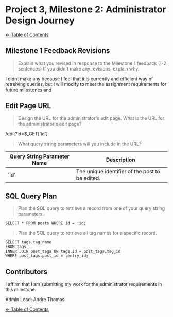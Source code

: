 # Project 3, Milestone 2: **Administrator** Design Journey

[← Table of Contents](../design-journey.md)


## Milestone 1 Feedback Revisions
> Explain what you revised in response to the Milestone 1 feedback (1-2 sentences)
> If you didn't make any revisions, explain why.

I didnt make any because I feel that it is currently and efficient way of retreiving queries, but I will modify to meet the assignment requirements for future milestones and 

## Edit Page URL
> Design the URL for the administrator's edit page.
> What is the URL for the administrator's edit page?

/edit?id=$_GET['id']

> What query string parameters will you include in the URL?

| Query String Parameter Name       | Description       |
| --------------------------------- | ----------------- |
| 'id'                              | The unique identifier of the post to be edited.|



## SQL Query Plan
> Plan the SQL query to retrieve a record from one of your query string parameters.

```
SELECT * FROM posts WHERE id = :id;
```

> Plan the SQL query to retrieve all tag names for a specific record.

```
SELECT tags.tag_name
FROM tags
INNER JOIN post_tags ON tags.id = post_tags.tag_id
WHERE post_tags.post_id = :entry_id;
```


## Contributors

I affirm that I am submitting my work for the administrator requirements in this milestone.

Admin Lead: Andre Thomas


[← Table of Contents](../design-journey.md)
